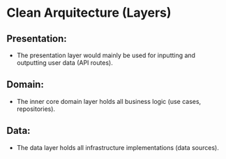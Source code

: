 # Clean Arquitecture (Layers)

## Presentation:
- The presentation layer would mainly be used for inputting and outputting user data (API routes).

## Domain:
- The inner core domain layer holds all business logic (use cases, repositories).

## Data:
- The data layer holds all infrastructure implementations (data sources).
